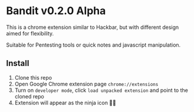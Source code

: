 # Bandit v0.2.0 Alpha

This is a chrome extension similar to Hackbar, but with different design aimed for flexibility.

Suitable for Pentesting tools or quick notes and javascript manipulation.

## Install

1. Clone this repo
2. Open Google Chrome extension page `chrome://extensions`
3. Turn on `developer mode`, click `load unpacked extension` and point to the cloned repo
4. Extension will appear as the ninja icon 🐱‍👤


